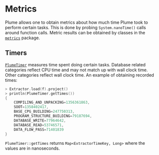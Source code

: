 # Metrics

Plume allows one to obtain metrics about how much time Plume took to perform certain tasks. This is
done by probing `System.nanoTime()` calls around function calls. Metric results can be obtained by
classes in the [`metrics`](https://plume-oss.github.io/plume/kotlindoc/io/github/plume/oss/metrics/)
package.

## Timers

[`PlumeTimer`](https://plume-oss.github.io/plume/kotlindoc/io/github/plume/oss/metrics/plumetimer/)
measures time spent doing certain tasks. Database related categories reflect CPU time and may not
match up with wall clock time. Other categories reflect wall clock time. An example of obtaining
recorded times:

```kotlin
> Extractor.load(f).project()
> println(PlumeTimer.getTimes())
{
    COMPILING_AND_UNPACKING=1356361863,
    SOOT=1358402417,
    BASE_CPG_BUILDING=247750313,
    PROGRAM_STRUCTURE_BUILDING=79187694,
    DATABASE_WRITE=77964642,
    DATABASE_READ=53746571,
    DATA_FLOW_PASS=71401839
}
```

`PlumeTimer::getTimes` returns `Map<ExtractorTimeKey, Long>` where the values are in nanoseconds.